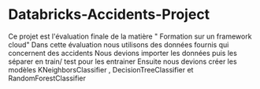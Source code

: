 # Databricks-Accidents-Project

Ce projet est l'évaluation finale de la matière " Formation sur un framework cloud" 
Dans cette évaluation nous utilisons des données fournis qui concernent des accidents
Nous devions importer les données puis les séparer en train/ test pour les entrainer 
Ensuite nous devions créer les modèles KNeighborsClassifier , DecisionTreeClassifier et RandomForestClassifier

